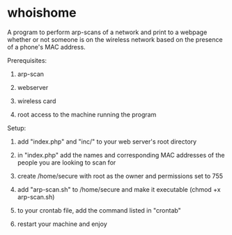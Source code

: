 whoishome
=========

A program to perform arp-scans of a network and print to a webpage whether or not someone is on the wireless network based on the presence of a phone's MAC address.

Prerequisites:

1. arp-scan

2. webserver

3. wireless card

4. root access to the machine running the program

Setup:

1. add "index.php" and "inc/" to your web server's root directory

2. in "index.php" add the names and corresponding MAC addresses of the people you are looking to scan for

3. create /home/secure with root as the owner and permissions set to 755

4. add "arp-scan.sh" to /home/secure and make it executable (chmod +x arp-scan.sh)

5. to your crontab file, add the command listed in "crontab"

6. restart your machine and enjoy
